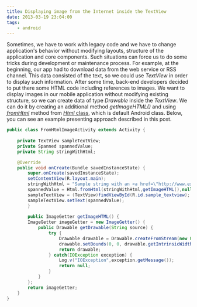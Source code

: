 ```yaml
---
title: Displaying image from the Internet inside the TextView
date: 2013-03-19 23:04:00
tags:
    - android
---
```


Sometimes, we have to work with legacy code and we have to change application's behavior without modifying layouts, structure of the application and core components. Such situations can force us to do some tricks during development or maintenance process. For example, at the beginning, our app had to download data from the web service or RSS channel. This data consisted of the text, so we could use _TextView_ in order to display such information. After some time, back-end developers decided to put there some HTML code including references to images. We want to display images in our mobile application without modifying existing structure, so we can create data of type _Drawable_ inside the _TextView_. We can do it by creating an additional method _getImageHTML()_ and using [_fromHtml_](http://developer.android.com/reference/android/text/Html.html#fromHtml(java.lang.String)) method from [_Html_ class](http://developer.android.com/reference/android/text/Html.html), which is default Android class. Below, you can see an example presenting approach described in this post.

```java
public class FromHtmlImageActivity extends Activity {
    
	private TextView sampleTextView;
	private Spanned spannedValue;
	private String stringWithHtml;

	@Override
	public void onCreate(Bundle savedInstanceState) {
		super.onCreate(savedInstanceState);
		setContentView(R.layout.main);
		stringWithHtml = "Sample string with an <a href=\"http://www.exemplary-link.com\">exemplary link</a>.";
		spannedValue = Html.fromHtml(stringWithHtml,getImageHTML(),null);
		sampleTextView = (TextView)findViewById(R.id.sample_textview);
		sampleTextView.setText(spannedValue);
    	}
 
    	public ImageGetter getImageHTML() {
		ImageGetter imageGetter = new ImageGetter() {
			public Drawable getDrawable(String source) {
				try {
					Drawable drawable = Drawable.createFromStream(new URL(source).openStream(), "src name");
					drawable.setBounds(0, 0, drawable.getIntrinsicWidth(),drawable.getIntrinsicHeight());
					return drawable;
				} catch(IOException exception) {
					Log.v("IOException",exception.getMessage());
					return null;
				}
			}
		};
		return imageGetter;
	}
}
```

